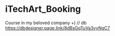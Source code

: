 # iTechArt_Booking
Course in my beloved company +)
// db     https://dbdesigner.page.link/8dBsGqTuVa3vyNgC7


